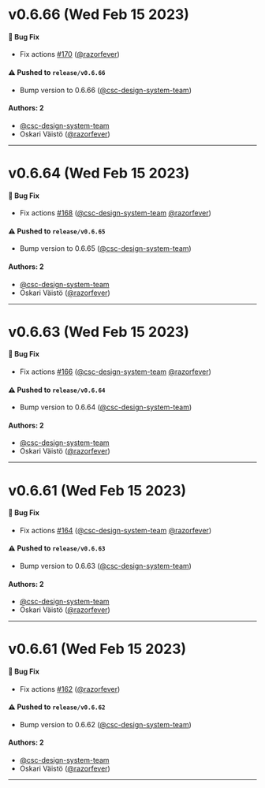 # v0.6.66 (Wed Feb 15 2023)

#### 🐛 Bug Fix

- Fix actions [#170](https://github.com/CSCfi/csc-ui/pull/170) ([@razorfever](https://github.com/razorfever))

#### ⚠️ Pushed to `release/v0.6.66`

- Bump version to 0.6.66 ([@csc-design-system-team](https://github.com/csc-design-system-team))

#### Authors: 2

- [@csc-design-system-team](https://github.com/csc-design-system-team)
- Oskari Väistö ([@razorfever](https://github.com/razorfever))

---

# v0.6.64 (Wed Feb 15 2023)

#### 🐛 Bug Fix

- Fix actions [#168](https://github.com/CSCfi/csc-ui/pull/168) ([@csc-design-system-team](https://github.com/csc-design-system-team) [@razorfever](https://github.com/razorfever))

#### ⚠️ Pushed to `release/v0.6.65`

- Bump version to 0.6.65 ([@csc-design-system-team](https://github.com/csc-design-system-team))

#### Authors: 2

- [@csc-design-system-team](https://github.com/csc-design-system-team)
- Oskari Väistö ([@razorfever](https://github.com/razorfever))

---

# v0.6.63 (Wed Feb 15 2023)

#### 🐛 Bug Fix

- Fix actions [#166](https://github.com/CSCfi/csc-ui/pull/166) ([@csc-design-system-team](https://github.com/csc-design-system-team) [@razorfever](https://github.com/razorfever))

#### ⚠️ Pushed to `release/v0.6.64`

- Bump version to 0.6.64 ([@csc-design-system-team](https://github.com/csc-design-system-team))

#### Authors: 2

- [@csc-design-system-team](https://github.com/csc-design-system-team)
- Oskari Väistö ([@razorfever](https://github.com/razorfever))

---

# v0.6.61 (Wed Feb 15 2023)

#### 🐛 Bug Fix

- Fix actions [#164](https://github.com/CSCfi/csc-ui/pull/164) ([@csc-design-system-team](https://github.com/csc-design-system-team) [@razorfever](https://github.com/razorfever))

#### ⚠️ Pushed to `release/v0.6.63`

- Bump version to 0.6.63 ([@csc-design-system-team](https://github.com/csc-design-system-team))

#### Authors: 2

- [@csc-design-system-team](https://github.com/csc-design-system-team)
- Oskari Väistö ([@razorfever](https://github.com/razorfever))

---

# v0.6.61 (Wed Feb 15 2023)

#### 🐛 Bug Fix

- Fix actions [#162](https://github.com/CSCfi/csc-ui/pull/162) ([@razorfever](https://github.com/razorfever))

#### ⚠️ Pushed to `release/v0.6.62`

- Bump version to 0.6.62 ([@csc-design-system-team](https://github.com/csc-design-system-team))

#### Authors: 2

- [@csc-design-system-team](https://github.com/csc-design-system-team)
- Oskari Väistö ([@razorfever](https://github.com/razorfever))

---

